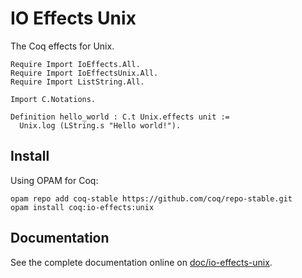 # IO Effects Unix
The Coq effects for Unix.

    Require Import IoEffects.All.
    Require Import IoEffectsUnix.All.
    Require Import ListString.All.

    Import C.Notations.

    Definition hello_world : C.t Unix.effects unit :=
      Unix.log (LString.s "Hello world!").

## Install
Using OPAM for Coq:

    opam repo add coq-stable https://github.com/coq/repo-stable.git
    opam install coq:io-effects:unix


## Documentation
See the complete documentation online on [doc/io-effects-unix](http://clarus.github.io/doc/io-effects-unix/IoEffectsUnix.Unix.html).

